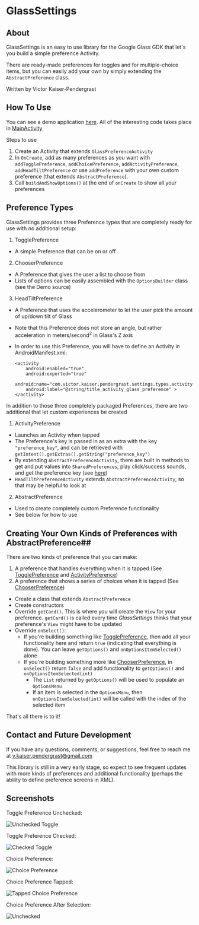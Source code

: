 GlassSettings
=========
## About ##
GlassSettings is an easy to use library for the Google Glass GDK that let's you build a simple preference Activity.

There are ready-made preferences for toggles and for multiple-choice items, but you can easily add your own by simply extending the `AbstractPreference` class.

Written by Victor Kaiser-Pendergrast

## How To Use ##

You can see a demo application [here](https://github.com/victorkp/GlassSettings/tree/master/Demo). All of the interesting code takes place in [MainActivity](https://github.com/victorkp/GlassSettings/blob/master/Demo/src/com/example/glasssettingsdemo/MainActivity.java)

Steps to use
  1. Create an Activity that extends `GlassPreferenceActivity`
  2. In `OnCreate`, add as many preferences as you want with `addTogglePreference`, `addChoicePreference`, `addActivityPreference`, `addHeadTiltPreference` or use `addPreference` with your own custom preference (that extends `AbstractPreference`).
  3. Call `buildAndShowOptions()` at the end of `onCreate` to show all your preferences

## Preference Types ##
GlassSettings provides three Preference types that are completely ready for use with no additional setup:
 1. TogglePreference
  - A simple Preference that can be on or off
 2. ChooserPreference
  - A Preference that gives the user a list to choose from
  - Lists of options can be easily assembled with the `OptionsBuilder` class (see the Demo source)
 3. HeadTiltPreference
  - A Preference that uses the accelerometer to let the user pick the amount of up/down tilt of Glass
  - Note that this Preference does not store an angle, but rather acceleration in meters/second<sup>2</sup> in Glass's Z axis
  - In order to use this Preference, you will have to define an Activity in AndroidManifest.xml:


        <activity
            android:enabled="true"
            android:exported="true"
            android:name="com.victor.kaiser.pendergrast.settings.types.activity.HeadTiltPreferenceActivity"
            android:label="@string/title_activity_glass_preference" >
        </activity>

In addition to those three completely packaged Preferences, there are two additional that let custom experiences be created
 1. ActivityPreference
  - Launches an Activity when tapped
  - The Preference's key is passed in as an extra with the key `"preference_key"`, and can be retrieved with `getIntent().getExtras().getString("preference_key")`
  - By extending `AbstractPreferenceActivity`, there are built in methods to get and put values into `SharedPreferences`, play click/success sounds, and get the preference key (see [here](https://github.com/victorkp/GlassSettings/blob/master/Library/src/com/victor/kaiser/pendergrast/settings/types/activity/AbstractPreferenceActivity.java))
  - `HeadTiltPreferenceActivity` extends `AbstractPreferenceActivity`, so that may be helpful to look at
 2. AbstractPreference
  - Used to create completely custom Preference functionality
  - See below for how to use

## Creating Your Own Kinds of Preferences with AbstractPreference##

There are two kinds of preference that you can make:
  1. A preference that handles everything when it is tapped (See [TogglePreference](https://github.com/victorkp/GlassSettings/blob/master/Library/src/com/victor/kaiser/pendergrast/settings/types/TogglePreference.java) and [ActivityPreference](https://github.com/victorkp/GlassSettings/blob/master/Library/src/com/victor/kaiser/pendergrast/settings/types/ActivityPreference.java))
  2. A preference that shows a series of choices when it is tapped (See [ChooserPreference](https://github.com/victorkp/GlassSettings/blob/master/Library/src/com/victor/kaiser/pendergrast/settings/types/ChooserPreference.java))

- Create a class that extends `AbstractPreference`
- Create constructors
- Override `getCard()`. This is where you will create the `View` for your preference. `getCard()` is called every time *GlassSettings* thinks that your preference's `View` might have to be updated
- Override `onSelect()`:
    - If you're building something like [TogglePreference](https://github.com/victorkp/GlassSettings/blob/master/Library/src/com/victor/kaiser/pendergrast/settings/types/TogglePreference.java), then add all your functionality here and return `true` (indicating that everything is done). You can leave `getOptions()` and `onOptionsItemSelected()` alone
    - If you're building something more like [ChooserPreference](https://github.com/victorkp/GlassSettings/blob/master/Library/src/com/victor/kaiser/pendergrast/settings/types/ChooserPreference.java), in `onSelect()` return `false` and add functionality to `getOptions()` and `onOptionsItemSelected(int)`
        - The `List` returned by `getOptions()` will be used to populate an `OptionsMenu`
        - If an item is selected in the `OptionsMenu`, then `onOptionsItemSelected(int)` will be called with the index of the selected item

That's all there is to it! 

## Contact and Future Development ##

If you have any questions, comments, or suggestions, feel free to reach me at <v.kaiser.pendergrast@gmail.com>

This library is still in a very early stage, so expect to see frequent updates with more kinds of preferences and additional functionality (perhaps the ability to define preference screens in XML).

## Screenshots ##
Toggle Preference Unchecked:

![Unchecked Toggle](http://raw2.github.com/victorkp/GlassSettings/master/Screenshots/screen1.png)

Toggle Preference Checked:

![Checked Toggle](http://raw2.github.com/victorkp/GlassSettings/master/Screenshots/screen2.png)

Choice Preference:

![Choice Preference](http://raw2.github.com/victorkp/GlassSettings/master/Screenshots/screen3.png)

Choice Preference Tapped:

![Tapped Choice Preference](http://raw2.github.com/victorkp/GlassSettings/master/Screenshots/screen4.png)

Choice Preference After Selection:

![Unchecked](http://raw2.github.com/victorkp/GlassSettings/master/Screenshots/screen5.png)
